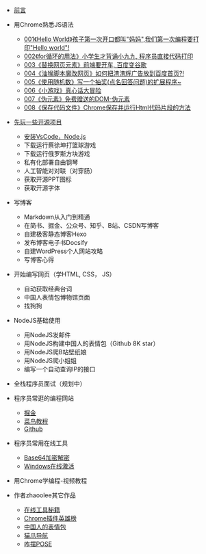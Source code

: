 - [前言](readme-pwc.md)


- 用Chrome熟悉JS语法
  - [001《Hello World》孩子第一次开口都叫"妈妈",我们第一次编程要打印"Hello world"!](2020-09-29_001_hello_world.md)
  - [002《for循环的用法》小学生才背诵小九九, 程序员直接代码打印](2020-09-29_002_for_99.md)
  - [003《替换网页元素》前端要开车, 百度变谷歌](2020-09-29_003_baidu_2_google.md)
  - [004《油猴脚本魔改网页》如何把渣渣辉广告放到百度首页?!](2020-09-29_004_zha_zha_hui.md) 
  - [005《使用随机数》写一个抽奖(点名回答问题)的扩展程序~](2020-09-29_005_select_student.md)
  - [006《小游戏》真心话大冒险](2020-09-29_006_truth_or_dare.md)
  - [007《伪元素》免费赠送的DOM-伪元素](2020-09-29_007_color_block_font.md)
  - [008《保存代码文件》Chrome保存并运行Html代码片段的方法](2020-09-29_008_chrome_html.md)

- [先玩一些开源项目](play_open_source/2020-09-30_000_play_open_source.md)
  - [安装VsCode，Node.js](play_open_source/2020-09-30_001_install_vscode_nodejs.md)
  - 下载运行蔡徐坤打篮球游戏
  - 下载运行俄罗斯方块游戏
  - 私有化部署自由钢琴
  - 人工智能对对联（对穿肠）
  - 获取开源PPT图标
  - 获取开源字体

- 写博客
  - Markdown从入门到精通
  - 在简书、掘金、公众号、知乎、B站、CSDN写博客
  - 自建极客静态博客Hexo
  - 发布博客电子书Docsify
  - 自建WordPress个人网站攻略
  - 写博客心得

- 开始编写网页（学HTML, CSS， JS）
  - 自动获取经典台词
  - 中国人表情包博物馆页面
  - 找狗狗

- NodeJS基础使用
  - 用NodeJS发邮件
  - 用NodeJS构建中国人的表情包（Github 8K star）
  - 用NodeJS爬B站壁纸娘
  - 用NodeJS爬小姐姐
  - 编写一个自动查询IP的接口

- 全栈程序员面试（规划中）

- 程序员常逛的编程网站
  - [掘金](https://juejin.im/)
  - [菜鸟教程](https://www.runoob.com/)
  - [Github](https://github.com/)

- 程序员常用在线工具
  - [Base64加密解密](https://www.base64encode.org/)
  - [Windows在线激活](https://v0v.bid/)

- 用Chrome学编程-视频教程

- 作者zhaoolee其它作品
  - [在线工具秘籍](https://www.v2fy.com/p/readme-onlinetoolsbook/)
  - [Chrome插件英雄榜](https://www.v2fy.com/p/readme-chromeappheroes/)
  - [中国人的表情包](https://www.v2fy.com/p/000readme-chinesebqb/)
  - [猫爪导航](https://www.v2fy.com/)
  - [咋摆POSE](https://www.v2fy.com/jikemiji/find-pose/)